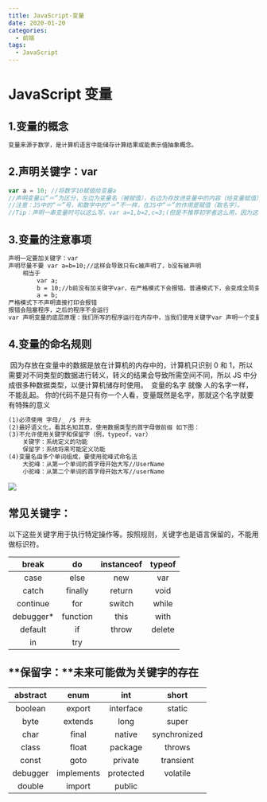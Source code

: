 ```yaml
---
title: JavaScript-变量
date: 2020-01-20
categories:
  - 前端
tags:
  - JavaScript
---
```


# JavaScript 变量

## 1.变量的概念

```txt
变量来源于数学，是计算机语言中能储存计算结果或能表示值抽象概念。
```

## 2.声明关键字：**var**

```javascript
var a = 10; //将数字10赋值给变量a
//声明变量以“＝”为区分，左边为变量名（被赋值），右边为存放进变量中的内容（给变量赋值）。
//注意：JS中的“＝”号，和数学中的“＝”不一样，在JS中“＝”的作用是赋值（取名字）。
//Tip：声明一串变量时可以这么写，var a=1,b=2,c=3;(但是不推荐初学者这么用，因为这样的声明方式会导致注释不明确)
```

## 3.变量的注意事项

```txt
声明一定要加关键字：var
声明尽量不要 var a=b=10;//这样会导致只有c被声明了，b没有被声明
	相当于
		var a;
		b = 10;//b前没有加关键字var，在严格模式下会报错。普通模式下，会变成全局变量。
		a = b;
严格模式下不声明直接打印会报错
报错会阻塞程序，之后的程序不会运行
var 声明变量的底层原理：我们所写的程序运行在内存中，当我们使用关键字var 声明一个变量的时候，计算机会从内存中划分一个空间，为我们存放不同类型的内容做准备。
```

## 4.变量的命名规则

​ 因为存放在变量中的数据是放在计算机的内存中的，计算机只识别 0 和 1，所以需要对不同类型的数据进行转义，转义的结果会导致所需空间不同，所以 JS 中分成很多种数据类型，以便计算机储存时使用。
​ 变量的名字 就像 人的名字一样，不能乱起。
​ 你的代码不是只有你一个人看，变量既然是名字，那就这个名字就要有特殊的意义

```txt
(1)必须使用 字母/_ /$ 开头
(2)最好语义化，看其名知其意，使用数据类型的首字母做前缀 如下图：
(3)不允许使用关键字和保留字（例，typeof，var）
	关键字：系统定义的功能
	保留字：系统将来可能定义功能
(4)变量名由多个单词组成，要使用驼峰式命名法
	大驼峰：从第一个单词的首字母开始大写//UserName
	小驼峰：从第二个单词的首字母开始大写//userName
```

![](https://cdn.jsdelivr.net/gh/dxsixpc/myImg@master/img/20200813183021.png)

## **常见关键字：**

​ 以下这些关键字用于执行特定操作等。按照规则，关键字也是语言保留的，不能用做标识符。

|   break    |    do    | instanceof | typeof |
| :--------: | :------: | :--------: | :----: |
|    case    |   else   |    new     |  var   |
|   catch    | finally  |   return   |  void  |
|  continue  |   for    |   switch   | while  |
| debugger\* | function |    this    |  with  |
|  default   |    if    |   throw    | delete |
|     in     |   try    |            |        |

## **保留字：**未来可能做为关键字的存在

| abstract |    enum    |    int    |    short     |
| :------: | :--------: | :-------: | :----------: |
| boolean  |   export   | interface |    static    |
|   byte   |  extends   |   long    |    super     |
|   char   |   final    |  native   | synchronized |
|  class   |   float    |  package  |    throws    |
|  const   |    goto    |  private  |  transient   |
| debugger | implements | protected |   volatile   |
|  double  |   import   |  public   |              |
